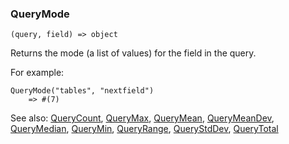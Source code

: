 ### QueryMode

``` suneido
(query, field) => object
```

Returns the mode (a list of values) for the field in the query.

For example:

``` suneido
QueryMode("tables", "nextfield")
    => #(7)
```

See also:
[QueryCount](<QueryCount.md>),
[QueryMax](<QueryMax.md>),
[QueryMean](<QueryMean.md>),
[QueryMeanDev](<QueryMeanDev.md>),
[QueryMedian](<QueryMedian.md>),
[QueryMin](<QueryMin.md>),
[QueryRange](<QueryRange.md>),
[QueryStdDev](<QueryStdDev.md>),
[QueryTotal](<QueryTotal.md>)